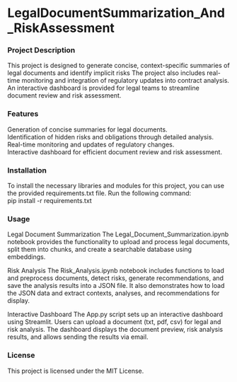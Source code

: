 # LegalDocumentSummarization_And_RiskAssessment

### Project Description
This project is designed to generate concise, context-specific summaries of legal documents and identify implicit risks The project also includes real-time monitoring and integration of regulatory updates into contract analysis. An interactive dashboard is provided for legal teams to streamline document review and risk assessment.

### Features
Generation of concise summaries for legal documents.  
Identification of hidden risks and obligations through detailed analysis.  
Real-time monitoring and updates of regulatory changes.  
Interactive dashboard for efficient document review and risk assessment.  

### Installation
To install the necessary libraries and modules for this project, you can use the provided requirements.txt file. Run the following command:  
pip install -r requirements.txt

### Usage
Legal Document Summarization
The Legal_Document_Summarization.ipynb notebook provides the functionality to upload and process legal documents, split them into chunks, and create a searchable database using embeddings.

Risk Analysis
The Risk_Analysis.ipynb notebook includes functions to load and preprocess documents, detect risks, generate recommendations, and save the analysis results into a JSON file. It also demonstrates how to load the JSON data and extract contexts, analyses, and recommendations for display.

Interactive Dashboard
The App.py script sets up an interactive dashboard using Streamlit. Users can upload a document (txt, pdf, csv) for legal and risk analysis. The dashboard displays the document preview, risk analysis results, and allows sending the results via email.

### License
This project is licensed under the MIT License.
